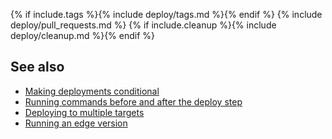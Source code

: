 {% if include.tags %}{% include deploy/tags.md %}{% endif %}
{% include deploy/pull_requests.md %}
{% if include.cleanup %}{% include deploy/cleanup.md %}{% endif %}

## See also

* [Making deployments conditional](/user/deployment-v2/conditional)
* [Running commands before and after the deploy step](/user/deployment-v2/#running-commands-before-and-after-the-deploy-step)
* [Deploying to multiple targets](/user/deployment-v2/#deploying-to-multiple-targets)
* [Running an edge version](/user/deployment-v2/#running-an-edge-version)
